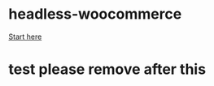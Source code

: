 # headless-woocommerce

[Start here](https://doc.clickup.com/36771024/p/h/13256g-92838/8e9b926963c4c28)

# test please remove after this
